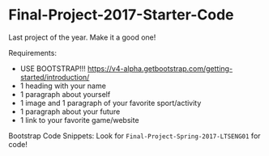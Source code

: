 # Final-Project-2017-Starter-Code
Last project of the year. Make it a good one!

Requirements:
- USE BOOTSTRAP!!! https://v4-alpha.getbootstrap.com/getting-started/introduction/
- 1 heading with your name
- 1 paragraph about yourself
- 1 image and 1 paragraph of your favorite sport/activity
- 1 paragraph about your future
- 1 link to your favorite game/website

Bootstrap Code Snippets: Look for `Final-Project-Spring-2017-LTSENG01` for code!
